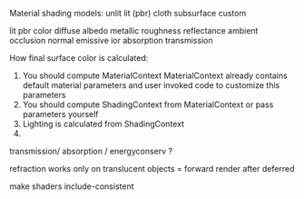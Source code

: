 Material shading models:
    unlit
    lit (pbr)
    cloth
    subsurface
    custom

lit pbr
    color
    diffuse albedo
    metallic
    roughness
    reflectance
    ambient occlusion
    normal
    emissive
    ior
    absorption
    transmission


How final surface color is calculated:

1) You should compute MaterialContext
    MaterialContext already contains default material parameters and user invoked code to customize this parameters
2) You should compute ShadingContext from MaterialContext or pass parameters yourself
3) Lighting is calculated from ShadingContext
4) 


transmission/ absorption / energyconserv ?

refraction works only on translucent objects = forward render after deferred


make shaders include-consistent